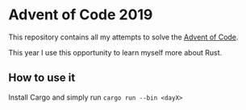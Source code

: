 # Advent of Code 2019

This repository contains all my attempts to solve the [Advent of Code](adventofcode.com).

This year I use this opportunity to learn myself more about Rust.

## How to use it

Install Cargo and simply run `cargo run --bin <dayX>`
